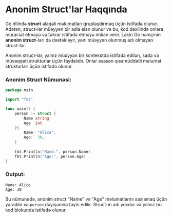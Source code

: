 # Anonim Struct'lar Haqqında

Go dilində **struct** əlaqəli məlumatları qruplaşdırmaq üçün istifadə olunur. Adətən, struct-lar müəyyən bir adla elan olunur və bu, kod daxilində onlara müraciət etməyə və təkrar istifadə etməyə imkan verir. Lakin Go həmçinin **anonim struct**-ları da dəstəkləyir, yəni müəyyən olunmuş adı olmayan struct-lar.

Anonim struct-lar, yalnız müəyyən bir kontekstdə istifadə edilən, sadə və müvəqqəti strukturlar üçün faydalıdır. Onlar əsasən qısamüddətli məlumat strukturları üçün istifadə olunur.

### Anonim Struct Nümunəsi:

```go
package main

import "fmt"

func main() {
    person := struct {
        Name string
        Age  int
    }{
        Name: "Alice",
        Age:  30,
    }
	
    fmt.Println("Name:", person.Name)
    fmt.Println("Age:", person.Age)
}
```

### Output:
```
Name: Alice
Age: 30
```

Bu nümunədə, anonim struct "Name" və "Age" məlumatlarını saxlamaq üçün yaradılır və `person` dəyişəninə təyin edilir. Struct-ın adı yoxdur və yalnız bu kod blokunda istifadə olunur.
